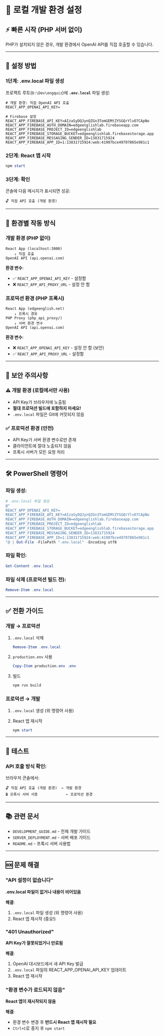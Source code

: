 # 🔧 로컬 개발 환경 설정

## ⚡ 빠른 시작 (PHP 서버 없이)

PHP가 설치되지 않은 경우, 개발 환경에서 OpenAI API를 직접 호출할 수 있습니다.

---

## 📝 **설정 방법**

### **1단계: .env.local 파일 생성**

프로젝트 루트(`D:\Dev\engquiz`)에 **`.env.local`** 파일 생성:

```env
# 개발 환경: 직접 OpenAI API 호출
REACT_APP_OPENAI_API_KEY=

# Firebase 설정
REACT_APP_FIREBASE_API_KEY=AIzaSyDQJynQZGn3TomGEMtZYSGQrYlvO7CApNo
REACT_APP_FIREBASE_AUTH_DOMAIN=edgeenglishlab.firebaseapp.com
REACT_APP_FIREBASE_PROJECT_ID=edgeenglishlab
REACT_APP_FIREBASE_STORAGE_BUCKET=edgeenglishlab.firebasestorage.app
REACT_APP_FIREBASE_MESSAGING_SENDER_ID=13831715924
REACT_APP_FIREBASE_APP_ID=1:13831715924:web:41907bce49707865e981c1
```

### **2단계: React 앱 시작**

```powershell
npm start
```

### **3단계: 확인**

콘솔에 다음 메시지가 표시되면 성공:
```
🔓 직접 API 호출 (개발 환경)
```

---

## 🎯 **환경별 작동 방식**

### **개발 환경** (PHP 없이)

```
React App (localhost:3000)
    ↓ 직접 호출
OpenAI API (api.openai.com)
```

**환경 변수**:
- ✅ `REACT_APP_OPENAI_API_KEY` - 설정함
- ❌ `REACT_APP_API_PROXY_URL` - 설정 안 함

### **프로덕션 환경** (PHP 프록시)

```
React App (edgeenglish.net)
    ↓ 프록시 경유
PHP Proxy (php_api_proxy/)
    ↓ 서버 환경 변수
OpenAI API (api.openai.com)
```

**환경 변수**:
- ❌ `REACT_APP_OPENAI_API_KEY` - 설정 안 함 (보안)
- ✅ `REACT_APP_API_PROXY_URL` - 설정함

---

## 🔐 **보안 주의사항**

### ⚠️ **개발 환경 (로컬에서만 사용)**

- API Key가 브라우저에 노출됨
- **절대 프로덕션 빌드에 포함하지 마세요!**
- `.env.local` 파일은 Git에 커밋되지 않음

### ✅ **프로덕션 환경 (안전)**

- API Key가 서버 환경 변수로만 존재
- 클라이언트에 절대 노출되지 않음
- 프록시 서버가 모든 요청 처리

---

## 🛠️ **PowerShell 명령어**

### **파일 생성**:
```powershell
# .env.local 파일 생성
@"
REACT_APP_OPENAI_API_KEY=
REACT_APP_FIREBASE_API_KEY=AIzaSyDQJynQZGn3TomGEMtZYSGQrYlvO7CApNo
REACT_APP_FIREBASE_AUTH_DOMAIN=edgeenglishlab.firebaseapp.com
REACT_APP_FIREBASE_PROJECT_ID=edgeenglishlab
REACT_APP_FIREBASE_STORAGE_BUCKET=edgeenglishlab.firebasestorage.app
REACT_APP_FIREBASE_MESSAGING_SENDER_ID=13831715924
REACT_APP_FIREBASE_APP_ID=1:13831715924:web:41907bce49707865e981c1
"@ | Out-File -FilePath ".env.local" -Encoding utf8
```

### **파일 확인**:
```powershell
Get-Content .env.local
```

### **파일 삭제** (프로덕션 빌드 전):
```powershell
Remove-Item .env.local
```

---

## ✅ **전환 가이드**

### **개발 → 프로덕션**

1. `.env.local` 삭제
   ```powershell
   Remove-Item .env.local
   ```

2. `production.env` 사용
   ```powershell
   Copy-Item production.env .env
   ```

3. 빌드
   ```powershell
   npm run build
   ```

### **프로덕션 → 개발**

1. `.env.local` 생성 (위 명령어 사용)

2. React 앱 재시작
   ```powershell
   npm start
   ```

---

## 🧪 **테스트**

### **API 호출 방식 확인**:

브라우저 콘솔에서:
```
🔓 직접 API 호출 (개발 환경)  ← 개발 환경
🔒 프록시 서버 사용             ← 프로덕션 환경
```

---

## 📚 **관련 문서**

- `DEVELOPMENT_GUIDE.md` - 전체 개발 가이드
- `SERVER_DEPLOYMENT.md` - 서버 배포 가이드
- `README.md` - 프록시 서버 사용법

---

## 🆘 **문제 해결**

### "API 설정이 없습니다"

**.env.local 파일이 없거나 내용이 비어있음**

**해결**:
1. `.env.local` 파일 생성 (위 명령어 사용)
2. React 앱 재시작 (중요!)

### "401 Unauthorized"

**API Key가 잘못되었거나 만료됨**

**해결**:
1. OpenAI 대시보드에서 새 API Key 발급
2. `.env.local` 파일의 REACT_APP_OPENAI_API_KEY 업데이트
3. React 앱 재시작

### "환경 변수가 로드되지 않음"

**React 앱이 재시작되지 않음**

**해결**:
- 환경 변수 변경 후 **반드시 React 앱 재시작 필요**
- `Ctrl+C`로 중지 후 `npm start`

